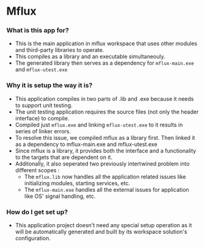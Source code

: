 # Mflux #

### What is this app for? ###

* This is the main application in mflux workspace that uses other modules and third-party libraries to operate. 
* This compiles as a library and an executable simultaneouly. 
* The generated library then serves as a dependency for `mflux-main.exe` and `mflux-utest.exe`

### Why it is setup the way it is? ###

* This application compiles in two parts of .lib and .exe because it needs to support unit testing.
* The unit testing application requires the source files (not only the header interface) to compile. 
* Compiled just `mflux.exe` and linking `mflux-utest.exe` to it results in series of linker errors.
* To resolve this issue, we compiled mflux as a library first. Then linked it as a dependency to mflux-main.exe and mflux-utest.exe
* Since mflux is a library, it provides both the interface and a functionality to the targets that are dependent on it.
* Additonally, it also seperated two previously intertwined problem into different scopes :
    * The `mflux.lib` now handles all the application related issues like initializing modules, starting services, etc.
    * The `mflux-main.exe` handles all the external issues for application like OS' signal handling, etc.

### How do I get set up? ###

* This application project doesn't need any special setup operation as it will be automatically generated and built by its workspace solution's configuration.